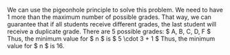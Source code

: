 We can use the pigeonhole principle to solve this problem.
We need to have 1 more than the maximum number of possible grades.
That way, we can guarantee that if all students receive different grades, the last student will receive a duplicate grade.
There are 5 possible grades: $ A, B, C, D, F $
Thus, the minimum value for $ n $ is $ 5 \cdot 3 + 1 $
Thus, the minimum value for $ n $ is 16.
